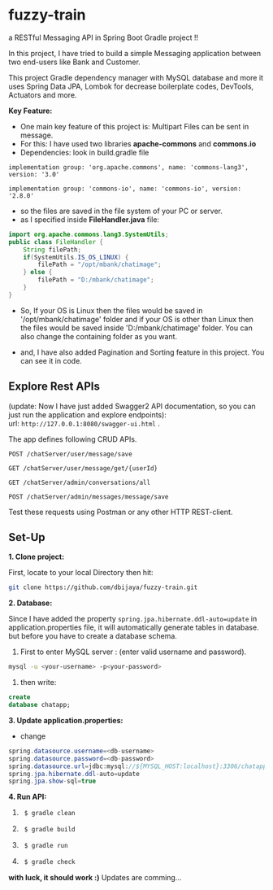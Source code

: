 # fuzzy-train

a RESTful Messaging API in Spring Boot Gradle project !!

In this project, I have tried to build a simple Messaging application between two end-users like Bank and Customer.

This project Gradle dependency manager with MySQL database and more it uses Spring Data JPA, Lombok for decrease
boilerplate codes, DevTools, Actuators and more.

**Key Feature:**

- One main key feature of this project is: Multipart Files can be sent in message.
- For this: I have used two libraries **apache-commons** and **commons.io**
- Dependencies: look in build.gradle file

`implementation group: 'org.apache.commons', name: 'commons-lang3', version: '3.0'`

`implementation group: 'commons-io', name: 'commons-io', version: '2.8.0'`

- so the files are saved in the file system of your PC or server.
- as I specified inside **FileHandler.java** file:

```java
import org.apache.commons.lang3.SystemUtils;
public class FileHandler {
    String filePath;
    if(SystemUtils.IS_OS_LINUX) {
        filePath = "/opt/mbank/chatimage";
    } else {
        filePath = "D:/mbank/chatimage";
    }
}
```

- So, If your OS is Linux then the files would be saved in '/opt/mbank/chatimage' folder and if your OS is other than
  Linux then the files would be saved inside 'D:/mbank/chatimage' folder. You can also change the containing folder as
  you want.

- and, I have also added Pagination and Sorting feature in this project. You can see it in code.

## Explore Rest APIs

(update: Now I have just added Swagger2 API documentation, so you can just run the application and explore endpoints):
</br>url: `http://127.0.0.1:8080/swagger-ui.html` .

The app defines following CRUD APIs.

    POST /chatServer/user/message/save
    
    GET /chatServer/user/message/get/{userId}
    
    GET /chatServer/admin/conversations/all

    POST /chatServer/admin/messages/message/save

Test these requests using Postman or any other HTTP REST-client.

## Set-Up

**1. Clone project:**

First, locate to your local Directory then hit:

```bash
git clone https://github.com/dbijaya/fuzzy-train.git
```

**2. Database:**

Since I have added the property `spring.jpa.hibernate.ddl-auto=update` in application.properties file, it will
automatically generate tables in database. but before you have to create a database schema.

1. First to enter MySQL server : (enter valid username and password).

```bash
mysql -u <your-username> -p<your-password>
```

1. then write:

```sql
create
database chatapp;
```

**3. Update application.properties:**

+ change

```java
spring.datasource.username=<db-username>
spring.datasource.password=<db-password>
spring.datasource.url=jdbc:mysql://${MYSQL_HOST:localhost}:3306/chatapp
spring.jpa.hibernate.ddl-auto=update
spring.jpa.show-sql=true
```

**4. Run API:**

1. ```bash
    $ gradle clean
    ```

1. ```bash
    $ gradle build
    ```

1. ```bash
    $ gradle run
    ```

1. ```bash
    $ gradle check
    ```

**with luck, it should work :)**
Updates are comming...

